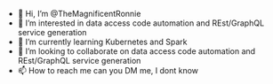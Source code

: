 - 👋 Hi, I’m @TheMagnificentRonnie
- 👀 I’m interested in data access code automation and REst/GraphQL service generation
- 🌱 I’m currently learning Kubernetes and Spark
- 💞️ I’m looking to collaborate on data access code automation and REst/GraphQL service generation
- 📫 How to reach me can you DM me, I dont know
